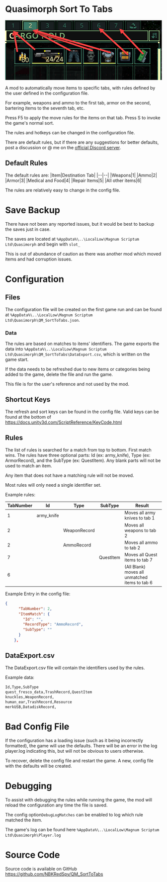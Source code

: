 # Quasimorph Sort To Tabs

![alt text](SortExample.png)

A mod to automatically move items to specific tabs, with rules defined by the user defined in the configuration file.

For example, weapons and ammo to the first tab, armor on the second, bartering items to the seventh tab, etc.

Press F5 to apply the move rules for the items on that tab.  Press S to invoke the game's normal sort.

The rules and hotkeys can be changed in the configuration file.

There are default rules, but if there are any suggestions for better defaults, post a discussion or @ me on the [official Discord server](https://discord.gg/y8bRVNzzm6).

## Default Rules
The default rules are:
|Item|Destination Tab|
|--|--|
|Weapons|1|
|Ammo|2|
|Armor|3|
|Medical and Food|4|
|Repair Items|5|
|All other items|6|

The rules are relatively easy to change in the config file.

# Save Backup

There have not been any reported issues, but it would be best to backup the saves just in case.

The saves are located at `%AppData%\..\LocalLow\Magnum Scriptum Ltd\Quasimorph` and begin with `slot_` 

This is out of abundance of caution as there was another mod which moved items and had corruption issues.

# Configuration

## Files

The configuration file will be created on the first game run and can be found at `%AppData%\..\LocalLow\Magnum Scriptum Ltd\Quasimorph\QM_SortToTabs.json`.  


### Data
The rules are based on matches to items' identifiers.  The game exports the data into `%AppData%\..\LocalLow\Magnum Scriptum Ltd\Quasimorph\QM_SortToTabs\DataExport.csv`, which is written on the game start.

If the data needs to be refreshed due to new items or categories being added to the game, delete the file and run the game.

This file is for the user's reference and not used by the mod.

## Shortcut Keys
The refresh and sort keys can be found in the config file.  Valid keys can be found at the bottom of https://docs.unity3d.com/ScriptReference/KeyCode.html

## Rules
The list of rules is searched for a match from top to bottom.  First match wins.
The rules have three optional parts:  Id (ex: army_knife), Type (ex: ArmorRecord), and the SubType (ex: QuestItem).  Any blank parts will not be used to match an item.

Any item that does not have a matching rule will not be moved.

Most rules will only need a single identifier set.

Example rules:

|TabNumber|Id|Type|SubType|Result|
|--|--|--|--|--|
|1|army_knife|||Moves all army knives to tab 1|
|2||WeaponRecord||Moves all weapons to tab 2|
|2||AmmoRecord||Moves all ammo to tab 2|
|7|||QuestItem|Moves all Quest items to tab 7|
|6||||(All Blank) moves all unmatched items to tab 6|

Example Entry in the config file:
```json
{
      "TabNumber": 2,
      "ItemMatch": {
        "Id": "",
        "RecordType": "AmmoRecord",
        "SubType": ""
      }
    },
```

## DataExport.csv
The DataExport.csv file will contain the identifiers used by the rules.

Example data:
```
Id,Type,SubType
quest_fresco_data,TrashRecord,QuestItem
knuckles,WeaponRecord,
human_ear,TrashRecord,Resource
merkUSB,DatadiskRecord,
```

# Bad Config File
If the configuration has a loading issue (such as it being incorrectly formatted), the game will use the defaults.
There will be an error in the log player.log indicating this, but will not be obvious to users otherwise.

To recover, delete the config file and restart the game.  A new, config file with the defaults will be created.
# Debugging
To assist with debugging the rules while running the game, the mod will reload the configuration any time the file is saved.

The config option`DebugLogMatches` can be enabled to log which rule matched the item.

The game's log can be found here `%AppData%\..\LocalLow\Magnum Scriptum Ltd\Quasimorph\Player.log`

# Source Code
Source code is available on GitHub https://github.com/NBKRedSpy/QM_SortToTabs



